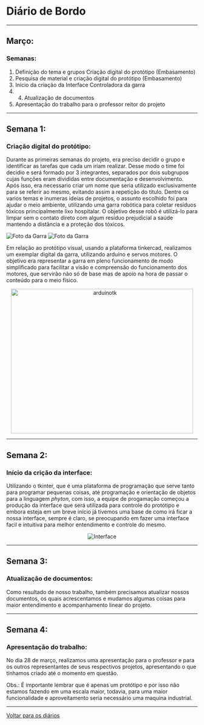 # Diário de Bordo

---
## Março:
### Semanas:
1. Definição do tema e grupos Criação digital do protótipo (Embasamento)
2. Pesquisa de material e criação digital do protótipo (Embasamento)
3. Início da criação da Interface Controladora da garra
4. 4. Atualização de documentos
5. Apresentação do trabalho para o professor reitor do projeto

---
## Semana 1:
### Criação digital do protótipo:

Durante as primeiras semanas do projeto, era preciso decidir o grupo e identificar as tarefas que cada um iriam realizar. 
Desse modo o time foi decidio e será formado por 3 integrantes, separados por dois subgrupos cujas funções eram divididas entre documentação e desenvolvimento.
Após isso, era necessario criar um nome que seria utilizado exclusivamente para se referir ao mesmo, evitando assim a repetição do titulo. 
Dentre os varios temas e inumeras ideias de projetos, o assunto escolhido foi para ajudar o meio ambiente, utilizando uma garra robótica para coletar resíduos tóxicos principalmente lixo hospitalar. O objetivo desse robô é utilizá-lo para limpar sem o contato direto com algum resíduo prejudicial a saúde mantendo a distância e a proteção dos tóxicos.

![Foto da Garra](./imagens/garra01_fev.jpeg)
![Foto da Garra](./imagens/garra02_fev.jpeg)

Em relação ao protótipo visual, usando a plataforma tinkercad, realizamos um exemplar digital da garra, utilizando arduíno e servos motores. 
O objetivo era representar a garra em pleno funcionamento de modo simplificado para facilitar a visão e compreensão do funcionamento dos motores, 
que servirão não só de base mas de apoio na hora de passar o conteúdo para o meio físico.

<center>

<img src="./imagens/arduinotk.png" alt="arduinotk" width="480" height="380">


</center>

---

## Semana 2:
### Início da crição da interface:

Utilizando o tkinter, que é uma plataforma de programação que serve tanto para programar pequenas coisas, até programação e orientação de objetos para a linguagem <i>phyton</i>, com isso, a equipe de progamação começou a produção da interface que será utilizada para controle do protótipo e embora esteja em um breve início já tivemos uma base de como irá ficar a nossa interface, sempre é claro, se preocupando em fazer uma interface facil e intuitiva para melhor entendimento e controle do mesmo. 

<center>

![Interface](./imagens/Progama.png)

</center>

---

## Semana 3:
### Atualização de documentos:

Como resultado de nosso trabalho, também precisamos atualizar nossos documentos, os quais acrescentamos e mudamos algumas coisas para maior entendimento e acompanhamento linear do projeto.

---

## Semana 4:
### Apresentação do trabalho:

No dia 28 de março, realizamos uma apresentação para o professor e para os outros representantes de seus respectivos projetos, apresentando o que tínhamos criado até o momento em questão.

Obs.: É importante lembrar que é apenas um protótipo e por isso não estamos fazendo em uma escala maior, todavia, para uma maior funcionalidade e aproveitamento seria necessário uma maquina industrial.

---

[Voltar para os diários](./menu_diario.md)

